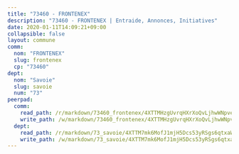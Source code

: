 ```yaml
---
title: "73460 - FRONTENEX"
description: "73460 - FRONTENEX | Entraide, Annonces, Initiatives"
date: 2020-01-11T14:09:21+09:00
collapsible: false
layout: commune
comm:
  nom: "FRONTENEX"
  slug: frontenex
  cp: "73460"
dept:
  nom: "Savoie"
  slug: savoie
  num: "73"
peerpad:
  comm:
    read_path: /r/markdown/73460_frontenex/4XTTMHzgUvrqHXrXoQvLjhwWNpve4YeyT9d4sqYtEenNKJr52
    write_path: /w/markdown/73460_frontenex/4XTTMHzgUvrqHXrXoQvLjhwWNpve4YeyT9d4sqYtEenNKJr52-K3TgUv3twJ2kHZLmRQidfd3L31YRmXjMTPvkUGqsXg2PvHuSnoLeCgUm2wSraecN2CZQXkNwH237kMThNYAd8cgi5qLU3ahjaEDktiXmCzCMtBMJwqn3Evnpsjz98PfBX5vj8bfz
  dept:
    read_path: /r/markdown/73_savoie/4XTTM7mk6MofJ1mjH5Dcs53yRSgs6qtxaWYjKD54ttqHGEMur
    write_path: /w/markdown/73_savoie/4XTTM7mk6MofJ1mjH5Dcs53yRSgs6qtxaWYjKD54ttqHGEMur-K3TgTorsK1WLw8S2EgnkoX8tJEgZgam6ANhvqrVqNfiz9fX8kbMKu5AF1rqzXyxMRZgoVPrb5EERe3PeBhqF1SBfP5G1PJnvsDUF2LQSxevobpkDM4djQDebTYoo6Yx53thenJpY
---
```


